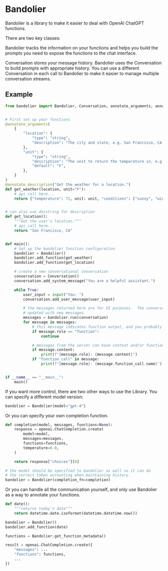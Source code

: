 # Bandolier

Bandolier is a library to make it easier to deal with OpenAI ChatGPT functions.

There are two key classes:

Bandolier tracks the information on your functions and helps you build the
prompts you need to expose the functions to the chat interface.

Conversation stores your message history.  Bandolier uses the Conversation to
build prompts with appropriate history. You can use a different Conversation
in each call to Bandolier to make it easier to manage multiple conversation
streams.

## Example

```python
from bandolier import Bandolier, Conversation, annotate_arguments, annotate_description


# First set up your functions
@annotate_arguments(
    {
        "location": {
            "type": "string",
            "description": "The city and state, e.g. San Francisco, CA.",
        },
        "unit": {
            "type": "string",
            "description": "The unit to return the temperature in, e.g. F or C.",
            "default": "F",
        },
    }
)
@annotate_description("Get the weather for a location.")
def get_weather(location, unit="F"):
    # api call here...
    return {"temperature": 72, unit: unit, "conditions": ["sunny", "windy"]}


# can also use docstring for description
def get_location():
    """Get the user's location."""
    # api call here...
    return "San Francisco, CA"


def main():
    # Set up the bandolier function configuration
    bandolier = Bandolier()
    bandolier.add_function(get_weather)
    bandolier.add_function(get_location)

    # create a new conversational conversation
    conversation = Conversation()
    conversation.add_system_message("You are a helpful assistant.")

    while True:
        user_input = input("You: ")
        conversation.add_user_message(user_input)

        # the messages returned here are for UI purposes.  The conversation has already been
        # updated with new messages.
        messages = bandolier.run(conversation)
        for message in messages:
            # this message indicates function output, and you probably don't need to do anything with it.
            if message.role == "function":
                continue

            # messages from the server can have content and/or function_call both
            if message.content:
                print(f"{message.role}: {message.content}")
            if "function_call" in message:
                print(f"{message.role}: {message.function_call.name}")


if __name__ == "__main__":
    main()
```

If you want more control, there are two other ways to use the Library. You can specify
a different model version:

```python
bandolier = Bandolier(model="gpt-4")
```
Or you can specify your own completion function.


```python
def completion(model, messages, functions=None):
    response = openai.ChatCompletion.create(
        model=model,
        messages=messages,
        functions=functions,
        temperature=0.0,
    )

    return response["choices"][0]

# the model should be specified to bandolier as well so it can do
# the correct token accounting when maintaining history.
bandolier = Bandolier(completion_fn=completion)

```

Or you can handle all the communication yourself, and only use Bandolier
as a way to annotate your functions.

```python
def date():
    """returns today's date"""
    return datetime.date.isoformat(datetime.datetime.now())

bandolier = Bandolier()
bandolier.add_function(date)

functions = Bandolier.get_function_metadata()

result = openai.ChatCompletion.create({
    "messages": ...
    "functions": functions,
    ...
})
```